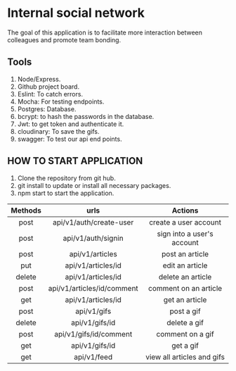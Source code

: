 # Internal social network
The goal of this
application is to facilitate more interaction between colleagues and promote team bonding.

## Tools
1. Node/Express.
1. Github project board.
1. Eslint: To catch errors.
1. Mocha: For testing endpoints.
1. Postgres: Database.
1. bcrypt: to hash the passwords in the database.
1. Jwt: to get token and authenticate it.
1. cloudinary: To save the gifs.
1. swagger: To test our api end points.

## HOW TO START APPLICATION
1. Clone the repository from git hub.
1. git install to update or install all necessary packages.
1. npm start to start the application.


|           Methods             |           urls                          |               Actions                |
|           :-----:             |           :-----:                       |               :-----:                |
|           post                |          api/v1/auth/create-user        |         create a user account        |      
|           post                |          api/v1/auth/signin             |         sign into a user's account   |      
|           post                |          api/v1/articles                |         post an article              |      
|           put                 |          api/v1/articles/id             |         edit an article              |      
|           delete              |          api/v1/articles/id             |         delete an article            |      
|           post                |          api/v1/articles/id/comment     |         comment on an article        |      
|           get                 |          api/v1/articles/id             |         get an article               |      
|           post                |          api/v1/gifs                    |         post a gif                   |      
|           delete              |          api/v1/gifs/id                 |         delete a gif                 |      
|           post                |          api/v1/gifs/id/comment         |         comment on a gif             |      
|           get                 |          api/v1/gifs/id                 |         get a gif                    |      
|           get                 |          api/v1/feed                    |         view all articles and gifs   |      

